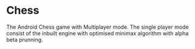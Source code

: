 # Chess
The Android Chess game with Multiplayer mode. The single player mode consist of the inbuilt engine with optimised minimax algorithm with alpha beta prunning. 
